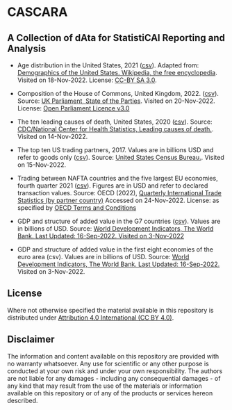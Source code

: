 # CASCARA

## A Collection of dAta for StatistiCAl Reporting and Analysis

- Age distribution in the United States, 2021 ([csv](data/age-distribution-usa-2021.csv)). Adapted from: [Demographics of the United States. Wikipedia, the free encyclopedia](https://en.wikipedia.org/wiki/Demographics_of_the_United_States). Visited on 18-Nov-2022. License: [CC-BY SA 3.0](https://creativecommons.org/licenses/by-sa/3.0/).

- Composition of the House of Commons, United Kingdom, 2022. ([csv](data/uk-house-of-commons-2022.csv)). Source: [UK Parliament, State of the Parties](https://members.parliament.uk/parties/Commons). Visited on 20-Nov-2022. License: [Open Parliament Licence v3.0](https://www.parliament.uk/site-information/copyright-parliament/open-parliament-licence/)

- The ten leading causes of death, United States, 2020 ([csv](data/top-10-causes-of-death-usa-2020.csv)). Source: [CDC/National Center for Health Statistics, Leading causes of death.](https://www.cdc.gov/nchs/fastats/leading-causes-of-death.htm). Visited on 14-Nov-2022.

- The top ten US trading partners, 2017. Values are in billions USD and refer to goods only ([csv](data/top-10-trading-partners-usa-2017.csv)). Source: [United States Census Bureau.](https://www.census.gov/foreign-trade/statistics/highlights/toppartners.html). Visited on 15-Nov-2022.

- Trading between NAFTA countries and the five largest EU economies, fourth quarter 2021 ([csv](data/exports-nafta-to-EU5-Q4-2021.csv)). Figures are in USD and refer to declared transaction values. Source:  OECD (2022), [Quarterly International Trade Statistics (by partner country)](https://stats.oecd.org/Index.aspx?DataSetCode=TISP_EBOPS2010#) Accessed on 24-Nov-2022. License: as specified by [OECD Terms and Conditions](https://www.oecd.org/termsandconditions/)

- GDP and structure of added value in the G7 countries ([csv](gdp-g7-2010-2020.csv)). Values are in billions of USD. Source: [World Development Indicators, The World Bank. Last Updated: 16-Sep-2022. Visited on 3-Nov-2022](http://wdi.worldbank.org/table/4.2#)

- GDP and structure of added value in the first eight economies of the euro area (csv). Values are in billions of USD. Source: [World Development Indicators, The World Bank. Last Updated: 16-Sep-2022.](http://wdi.worldbank.org/table/4.2#) Visited on 3-Nov-2022.

## License
Where not otherwise specified the material available in this repository is distributed under [Attribution 4.0 International (CC BY 4.0)](https://creativecommons.org/licenses/by/4.0/).

## Disclaimer
The information and content available on this repository are provided with no warranty whatsoever. Any use for scientific or any other purpose is conducted at your own risk and under your own responsibility. The authors are not liable for any damages - including any consequential damages - of any kind that may result from the use of the materials or information available on this repository or of any of the products or services hereon described.
